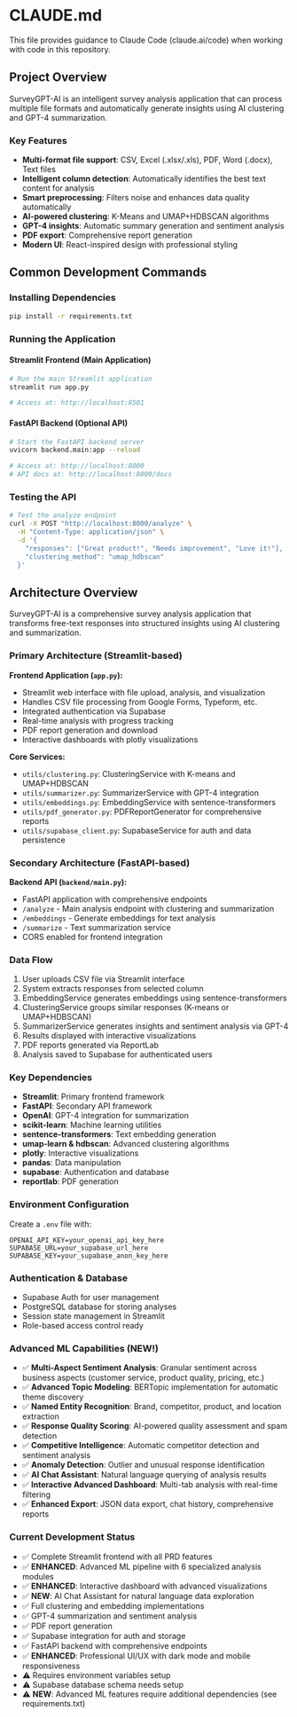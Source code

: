 # CLAUDE.md

This file provides guidance to Claude Code (claude.ai/code) when working with code in this repository.

## Project Overview

SurveyGPT-AI is an intelligent survey analysis application that can process multiple file formats and automatically generate insights using AI clustering and GPT-4 summarization.

### Key Features
- **Multi-format file support**: CSV, Excel (.xlsx/.xls), PDF, Word (.docx), Text files
- **Intelligent column detection**: Automatically identifies the best text content for analysis
- **Smart preprocessing**: Filters noise and enhances data quality automatically
- **AI-powered clustering**: K-Means and UMAP+HDBSCAN algorithms
- **GPT-4 insights**: Automatic summary generation and sentiment analysis
- **PDF export**: Comprehensive report generation
- **Modern UI**: React-inspired design with professional styling

## Common Development Commands

### Installing Dependencies
```bash
pip install -r requirements.txt
```

### Running the Application

#### Streamlit Frontend (Main Application)
```bash
# Run the main Streamlit application
streamlit run app.py

# Access at: http://localhost:8501
```

#### FastAPI Backend (Optional API)
```bash
# Start the FastAPI backend server
uvicorn backend.main:app --reload

# Access at: http://localhost:8000
# API docs at: http://localhost:8000/docs
```

### Testing the API
```bash
# Test the analyze endpoint
curl -X POST "http://localhost:8000/analyze" \
  -H "Content-Type: application/json" \
  -d '{
    "responses": ["Great product!", "Needs improvement", "Love it!"],
    "clustering_method": "umap_hdbscan"
  }'
```

## Architecture Overview

SurveyGPT-AI is a comprehensive survey analysis application that transforms free-text responses into structured insights using AI clustering and summarization.

### Primary Architecture (Streamlit-based)

**Frontend Application (`app.py`):**
- Streamlit web interface with file upload, analysis, and visualization
- Handles CSV file processing from Google Forms, Typeform, etc.
- Integrated authentication via Supabase
- Real-time analysis with progress tracking
- PDF report generation and download
- Interactive dashboards with plotly visualizations

**Core Services:**
- `utils/clustering.py`: ClusteringService with K-means and UMAP+HDBSCAN
- `utils/summarizer.py`: SummarizerService with GPT-4 integration
- `utils/embeddings.py`: EmbeddingService with sentence-transformers
- `utils/pdf_generator.py`: PDFReportGenerator for comprehensive reports
- `utils/supabase_client.py`: SupabaseService for auth and data persistence

### Secondary Architecture (FastAPI-based)

**Backend API (`backend/main.py`):**
- FastAPI application with comprehensive endpoints
- `/analyze` - Main analysis endpoint with clustering and summarization
- `/embeddings` - Generate embeddings for text analysis
- `/summarize` - Text summarization service
- CORS enabled for frontend integration

### Data Flow
1. User uploads CSV file via Streamlit interface
2. System extracts responses from selected column
3. EmbeddingService generates embeddings using sentence-transformers
4. ClusteringService groups similar responses (K-means or UMAP+HDBSCAN)
5. SummarizerService generates insights and sentiment analysis via GPT-4
6. Results displayed with interactive visualizations
7. PDF reports generated via ReportLab
8. Analysis saved to Supabase for authenticated users

### Key Dependencies
- **Streamlit**: Primary frontend framework
- **FastAPI**: Secondary API framework
- **OpenAI**: GPT-4 integration for summarization
- **scikit-learn**: Machine learning utilities
- **sentence-transformers**: Text embedding generation
- **umap-learn & hdbscan**: Advanced clustering algorithms
- **plotly**: Interactive visualizations
- **pandas**: Data manipulation
- **supabase**: Authentication and database
- **reportlab**: PDF generation

### Environment Configuration
Create a `.env` file with:
```
OPENAI_API_KEY=your_openai_api_key_here
SUPABASE_URL=your_supabase_url_here
SUPABASE_KEY=your_supabase_anon_key_here
```

### Authentication & Database
- Supabase Auth for user management
- PostgreSQL database for storing analyses
- Session state management in Streamlit
- Role-based access control ready

### Advanced ML Capabilities (NEW!)
- ✅ **Multi-Aspect Sentiment Analysis**: Granular sentiment across business aspects (customer service, product quality, pricing, etc.)
- ✅ **Advanced Topic Modeling**: BERTopic implementation for automatic theme discovery
- ✅ **Named Entity Recognition**: Brand, competitor, product, and location extraction
- ✅ **Response Quality Scoring**: AI-powered quality assessment and spam detection
- ✅ **Competitive Intelligence**: Automatic competitor detection and sentiment analysis
- ✅ **Anomaly Detection**: Outlier and unusual response identification
- ✅ **AI Chat Assistant**: Natural language querying of analysis results
- ✅ **Interactive Advanced Dashboard**: Multi-tab analysis with real-time filtering
- ✅ **Enhanced Export**: JSON data export, chat history, comprehensive reports

### Current Development Status
- ✅ Complete Streamlit frontend with all PRD features
- ✅ **ENHANCED**: Advanced ML pipeline with 6 specialized analysis modules
- ✅ **ENHANCED**: Interactive dashboard with advanced visualizations
- ✅ **NEW**: AI Chat Assistant for natural language data exploration
- ✅ Full clustering and embedding implementations
- ✅ GPT-4 summarization and sentiment analysis
- ✅ PDF report generation
- ✅ Supabase integration for auth and storage
- ✅ FastAPI backend with comprehensive endpoints
- ✅ **ENHANCED**: Professional UI/UX with dark mode and mobile responsiveness
- ⚠️ Requires environment variables setup
- ⚠️ Supabase database schema needs setup
- ⚠️ **NEW**: Advanced ML features require additional dependencies (see requirements.txt)